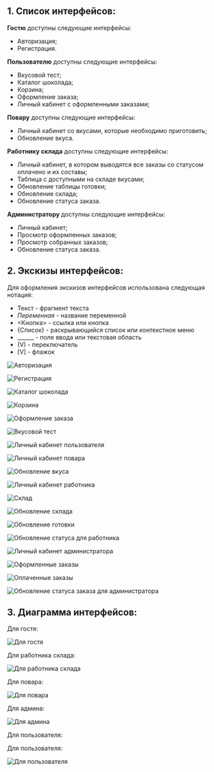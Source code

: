 ## **1. Список интерфейсов:** ##
  
  **Гостю** доступны следующие интерфейсы:
  
  - Авторизация;
  - Регистрация.
  
  **Пользователю** доступны следующие интерфейсы:
    
  - Вкусовой тест;
  - Каталог шоколада;
  - Корзина;
  - Оформление заказа;
  - Личный кабинет с оформленными заказами;
    
  **Повару** доступны следующие интерфейсы:
  
  - Личный кабинет со вкусами, которые необходимо приготовить;
  - Обновление вкуса.
  
  **Работнику склада** доступны следующие интерфейсы:
  
  - Личный кабинет, в котором выводятся все заказы со статусом оплачено и их составы;
  - Таблица с доcтупными на складе вкусами;
  - Обновление таблицы готовки;
  - Обновление склада;
  - Обновление статуса заказа.
  
  **Администратору** доступны следующие интерфейсы:
  
  - Личный кабинет;
  - Просмотр оформленных заказов;
  - Просмотр собранных заказов;
  - Обновление статуса заказа.
  
  ## **2. Экскизы интерфейсов:** ##
  
  Для оформления экскизов интерфейсов использована следующая нотация:
  
  - Текст - фрагмент текста
  - *Переменная* - название переменной
  - <Кнопка> - ссылка или кнопка
  - {Список} - раскрывающийся список или контекстное меню
  - ______ - поле ввода или текстовая область
  - (V) - переключатель
  - [V] - флажок

![Авторизация](https://github.com/frobbery/chocolate-shop/blob/main/resource-images/1.png)

![Регистрация](https://github.com/frobbery/chocolate-shop/blob/main/resource-images/2.png)

![Каталог шоколада](https://github.com/frobbery/chocolate-shop/blob/main/resource-images/3.png)

![Корзина](https://github.com/frobbery/chocolate-shop/blob/main/resource-images/4.png)

![Оформление заказа](https://github.com/frobbery/chocolate-shop/blob/main/resource-images/5.png)

![Вкусовой тест](https://github.com/frobbery/chocolate-shop/blob/main/resource-images/6.png)

![Личный кабинет пользователя](https://github.com/frobbery/chocolate-shop/blob/main/resource-images/7.png)

![Личный кабинет повара](https://github.com/frobbery/chocolate-shop/blob/main/resource-images/8.png)

![Обновление вкуса](https://github.com/frobbery/chocolate-shop/blob/main/resource-images/9.png)

![Личный кабинет работника](https://github.com/frobbery/chocolate-shop/blob/main/resource-images/10.png)

![Склад](https://github.com/frobbery/chocolate-shop/blob/main/resource-images/11.png)

![Обновление склада](https://github.com/frobbery/chocolate-shop/blob/main/resource-images/12.png)

![Обновление готовки](https://github.com/frobbery/chocolate-shop/blob/main/resource-images/13.png)

![Обновление статуса для работника](https://github.com/frobbery/chocolate-shop/blob/main/resource-images/14.png)

![Личный кабинет администратора](https://github.com/frobbery/chocolate-shop/blob/main/resource-images/15.png)

![Оформленные заказы](https://github.com/frobbery/chocolate-shop/blob/main/resource-images/16.png)

![Оплаченные заказы](https://github.com/frobbery/chocolate-shop/blob/main/resource-images/17.png)

![Обновление статуса заказа для администратора](https://github.com/frobbery/chocolate-shop/blob/main/resource-images/18.png)
  
   ## **3. Диаграмма интерфейсов:** ##
  
  Для гостя:
  
![Для гостя](https://github.com/frobbery/chocolate-shop/blob/main/resource-images/umlForGuest.png)

Для работника склада:

![Для работника склада](https://github.com/frobbery/chocolate-shop/blob/main/resource-images/umlForWorker.png)

Для повара:

![Для повара](https://github.com/frobbery/chocolate-shop/blob/main/resource-images/umlForChef.png)

Для админа:

![Для админа](https://github.com/frobbery/chocolate-shop/blob/main/resource-images/umlForAdmin.png)

Для пользователя:

Для пользователя:

![Для пользователя](https://github.com/frobbery/chocolate-shop/blob/main/resource-images/umlForUser.png)
  
